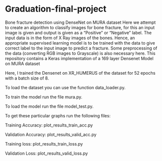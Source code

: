 # Graduation-final-project
Bone fracture detection using DenseNet on MURA dataset
Here we attempt to create an algorithm to classify images for bone fracture, for this an input image is given and output is given as a “Positive” or “Negative” label. The input data is in the form of X Ray images of the bones. Hence, an appropriate supervised learning model is to be trained with the data to give correct label to the input image to predict a fracture. Some preprocessing of the data (converting RGB images to Grayscale) is also necessary here. This repository contains a Keras implementation of a 169 layer Densenet Model on MURA dataset

Here, I trained the Densenet on XR_HUMERUS of the dataset for 52 epochs with a batch size of 8.

To load the dataset you can use the function data_loader.py.

To train the model run the file mura.py.

To load the model run the file model_test.py.

To get these particular graphs run the following files:

Training Accuracy: plot_results_train_acc.py


Validation Accuracy: plot_results_valid_acc.py


Training loss: plot_results_train_loss.py


Validation Loss: plot_results_valid_loss.py
